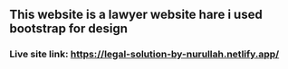 ## This website is a lawyer website hare i used bootstrap for design

### Live site link: https://legal-solution-by-nurullah.netlify.app/